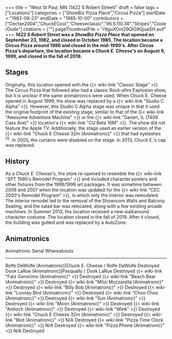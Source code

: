 +++
title = "West St Paul, MN (1422 S Robert Street)"
draft = false
tags = ["Locations"]
categories = ["ShowBiz Pizza Place","Circus Pizza"]
startDate = "1982-09-23"
endDate = "1985-10-00"
contributors = ["Cecfan2004","ChuckECool","Cheeseclassic","96.5.110.36","Stripes","CoolerDude"]
citations = [""]
pageThumbnailFile = "r9guXOnt29QlG9QjuaSH.avif"
+++
***1422 S Robert Street* was a *ShowBiz Pizza Place* that opened on September 23, 1982, and closed in October 1985.
The location became a Circus Pizza around 1988 and closed in the mid-1990's.
After Circus Pizza's departure, the location became a *Chuck E. Cheese's* on August 9, 1999, and closed in the fall of 2019.**

## Stages

Originally, this location opened with the {{< wiki-link "Classic Stage" >}}. The Circus Pizza that followed also had a classic Rock-afire Explosion show, but it is unclear if the same animatronics were used.
When Chuck E. Cheese opened in August 1999, the show was replaced by a {{< wiki-link "Studio C Alpha" >}}. However, this Studio C Alpha stage was unique in that it used the original footprint of the existing stage, similar to that of the {{< wiki-link "Awesome Adventure Machine" >}} or the {{< wiki-link "Darien, IL (7409 Cass Ave)" >}} location's {{< wiki-link "CU Beta 16M" >}}. The show did not feature the Apple TV. Additionally, the stage used an earlier version of the {{< wiki-link "Chuck E Cheese 32m (Animatronic)" >}} that had eyelashes <sup>(1)</sup>.
In 2005, the curtains were disabled on the stage. In 2013, Chuck E.'s cap was replaced.

## History

As a *Chuck E. Cheese's*, the store re-opened to resemble the {{< wiki-link "SPT 1990's Remodel Program" >}} and included character posters and other fixtures from the 1998/1999 art packages.
It was sometime between 2006 and 2007 when the location was updated for the {{< wiki-link "CEC 2000's Remodel Program" >}}, in which only the interior was remodeled. The interior remodel led to the removal of the Showroom Walls and Balcony Seating, and the salad bar was relocated, along with a few existing arcade machines.
In Summer 2013, the location received a new walkaround character costume.
The location closed in the fall of 2019. After it closed, the building was gutted and was replaced by a AutoZone.

## Animatronics

  Animatronic                                                    Serial   Whereabouts
  -------------------------------------------------------------- -------- -------------
  Rolfe DeWolfe (Animatronic)|Chuck E. Cheese / Rolfe DeWolfe            Destroyed
  Dook LaRue (Animatronic)|Pasqually / Dook LaRue                        Destroyed
  {{< wiki-link "Fatz Geronimo (Animatronic)" >}}                     Destroyed
  {{< wiki-link "Beach Bear (Animatronic)" >}}                        Destroyed
  {{< wiki-link "Mitzi Mozzarella (Animatronic)" >}}                  Destroyed
  {{< wiki-link "Billy Bob (Animatronic)" >}}                         Destroyed
  {{< wiki-link "Looney Bird (Animatronic)" >}}                       Destroyed
  {{< wiki-link "Choo Choo (Animatronic)" >}}                         Destroyed
  {{< wiki-link "Sun (Animatronic)" >}}                               Destroyed
  {{< wiki-link "Moon (Animatronic)" >}}                              Destroyed
  {{< wiki-link "Antioch (Animatronic)" >}}                           Destroyed
  {{< wiki-link "Wink" >}}                                            Destroyed
  {{< wiki-link "Chuck E Cheese 32m (Animatronic)" >}}                Destroyed
  {{< wiki-link "Bird (Animatronic)" >}}                     N/A      Destroyed
  {{< wiki-link "Pizza Time Clock (Animatronic)" >}}         N/A      Destroyed
  {{< wiki-link "Pizza Phone (Animatronic)" >}}              N/A      Destroyed
